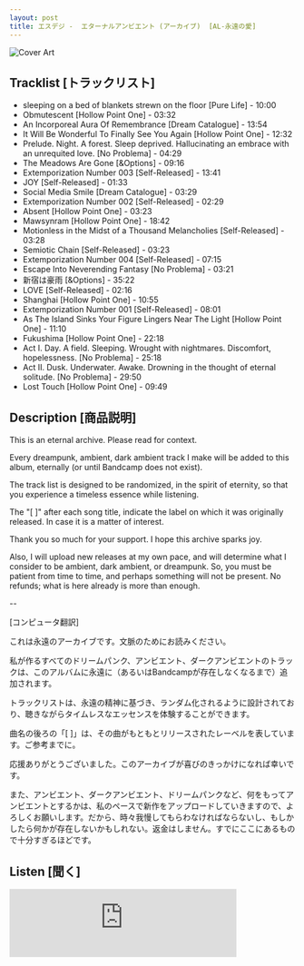 ```yaml
---
layout: post
title: エスデジ -  エターナルアンビエント (アーカイブ)  [AL-永遠の愛]
---
```


![Cover Art]({{site.baseurl}}/assets/images/永遠の愛-Cover.jpg)

## Tracklist [トラックリスト]

- sleeping on a bed of blankets strewn on the floor [Pure Life] - 10:00
- Obmutescent [Hollow Point One] - 03:32
- An Incorporeal Aura Of Remembrance [Dream Catalogue] - 13:54
- It Will Be Wonderful To Finally See You Again [Hollow Point One] - 12:32
- Prelude. Night. A forest. Sleep deprived. Hallucinating an embrace with an unrequited love. [No Problema] - 04:29
- The Meadows Are Gone [&Options] - 09:16
- Extemporization Number 003 [Self-Released] - 13:41
- JOY [Self-Released] - 01:33
- Social Media Smile [Dream Catalogue] - 03:29
- Extemporization Number 002 [Self-Released] - 02:29
- Absent [Hollow Point One] - 03:23
- Mawsynram [Hollow Point One] - 18:42
- Motionless in the Midst of a Thousand Melancholies [Self-Released] - 03:28
- Semiotic Chain [Self-Released] - 03:23
- Extemporization Number 004 [Self-Released] - 07:15
- Escape Into Neverending Fantasy [No Problema] - 03:21
- 新宿は豪雨 [&Options] - 35:22
- LOVE [Self-Released] - 02:16
- Shanghai [Hollow Point One] - 10:55
- Extemporization Number 001 [Self-Released] - 08:01
- As The Island Sinks Your Figure Lingers Near The Light [Hollow Point One] - 11:10
- Fukushima [Hollow Point One] - 22:18
- Act I. Day. A field. Sleeping. Wrought with nightmares. Discomfort, hopelessness. [No Problema] - 25:18
- Act II. Dusk. Underwater. Awake. Drowning in the thought of eternal solitude. [No Problema] - 29:50
- Lost Touch [Hollow Point One] - 09:49

## Description [商品説明]

This is an eternal archive. Please read for context.

Every dreampunk, ambient, dark ambient track I make will be added to this album, eternally (or until Bandcamp does not exist).

The track list is designed to be randomized, in the spirit of eternity, so that you experience a timeless essence while listening.

The "[ ]" after each song title, indicate the label on which it was originally released. In case it is a matter of interest.

Thank you so much for your support. I hope this archive sparks joy.

Also, I will upload new releases at my own pace, and will determine what I consider to be ambient, dark ambient, or dreampunk. So, you must be patient from time to time, and perhaps something will not be present. No refunds; what is here already is more than enough.

--

[コンピュータ翻訳]

これは永遠のアーカイブです。文脈のためにお読みください。

私が作るすべてのドリームパンク、アンビエント、ダークアンビエントのトラックは、このアルバムに永遠に（あるいはBandcampが存在しなくなるまで）追加されます。

トラックリストは、永遠の精神に基づき、ランダム化されるように設計されており、聴きながらタイムレスなエッセンスを体験することができます。

曲名の後ろの「[ ]」は、その曲がもともとリリースされたレーベルを表しています。ご参考までに。

応援ありがとうございました。このアーカイブが喜びのきっかけになれば幸いです。

また、アンビエント、ダークアンビエント、ドリームパンクなど、何をもってアンビエントとするかは、私のペースで新作をアップロードしていきますので、よろしくお願いします。だから、時々我慢してもらわなければならないし、もしかしたら何かが存在しないかもしれない。返金はしません。すでにここにあるもので十分すぎるほどです。

## Listen [聞く]

<iframe style="border: 0; width: 400px; height: 120px;" src="https://bandcamp.com/EmbeddedPlayer/album=2987537130/size=large/bgcol=ffffff/linkcol=333333/tracklist=false/artwork=small/transparent=true/" seamless><a href="https://angellips.bandcamp.com/album/--3">エターナルアンビエント (アーカイブ) by エスデジ</a></iframe>
